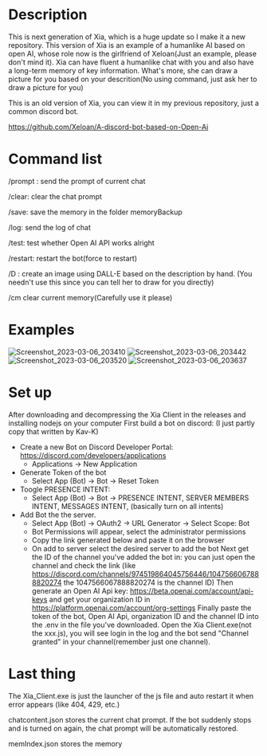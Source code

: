 # Description
This is next generation of Xia, which is a huge update so I make it a new repository. This version of Xia is an example of a humanlike AI based on open AI, whose role now is the girlfriend of Xeloan(Just an example, please don't mind it). Xia can have fluent a humanlike chat with you and also have a long-term memory of key information. What's more, she can draw a picture for you based on your descrition(No using command, just ask her to draw a picture for you)

This is an old version of Xia, you can view it in my previous repository, just a common discord bot.

https://github.com/Xeloan/A-discord-bot-based-on-Open-Ai


# Command list
/prompt : send the prompt of current chat

/clear: clear the chat prompt

/save: save the memory in the folder memoryBackup

/log: send the log of chat

/test: test whether Open AI API works alright

/restart: restart the bot(force to restart)

/D <Description>: create an image using DALL-E based on the description by hand. (You needn't use this since you can tell her to draw for you directly)
  
/cm clear current memory(Carefully use it please)

# Examples
![Screenshot_2023-03-06_203410](https://user-images.githubusercontent.com/105624127/224680701-1746a4c6-689e-4e0c-86f2-47c4fe90a185.png)
![Screenshot_2023-03-06_203442](https://user-images.githubusercontent.com/105624127/224680759-a769efda-0c9f-4a86-abe1-f8530a3f986b.png)
![Screenshot_2023-03-06_203520](https://user-images.githubusercontent.com/105624127/224680790-366a351f-9be6-4602-9bd2-f1c315aac3c7.png)
![Screenshot_2023-03-06_203637](https://user-images.githubusercontent.com/105624127/224680823-b2472855-879c-4360-beef-690e1adfc6f5.png)


# Set up
After downloading and decompressing the Xia Client in the releases and installing nodejs on your computer
First build a bot on discord:  (I just partly copy that written by Kav-K)
- Create a new Bot on Discord Developer Portal: https://discord.com/developers/applications
    - Applications -> New Application
- Generate Token of the bot
    - Select App (Bot) -> Bot -> Reset Token
- Toogle PRESENCE INTENT:
    - Select App (Bot) -> Bot -> PRESENCE INTENT, SERVER MEMBERS INTENT, MESSAGES INTENT, (basically turn on all intents)
- Add Bot the the server.
    - Select App (Bot) -> OAuth2 -> URL Generator -> Select Scope: Bot
    - Bot Permissions will appear, select the administrator permissions
    - Copy the link generated below and paste it on the browser
    - On add to server select the desired server to add the bot
Next get the ID of the channel you've added the bot in: you can just open the channel and check the link (like https://discord.com/channels/974519864045756446/1047566067888820274 the 1047566067888820274 is the channel ID)
Then generate an Open AI Api key: https://beta.openai.com/account/api-keys and get your organization ID in https://platform.openai.com/account/org-settings
Finally paste the token of the bot, Open AI Api, organization ID and the channel ID into the .env in the file you've downloaded.
Open the Xia Client.exe(not the xxx.js), you will see login in the log and the bot send "Channel granted" in your channel(remember just one channel).


# Last thing
The Xia_Client.exe is just the launcher of the js file and auto restart it when error appears (like 404, 429, etc.)

chatcontent.json stores the current chat prompt. If the bot suddenly stops and is turned on again, the chat prompt will be automatically restored.

memIndex.json stores the memory
